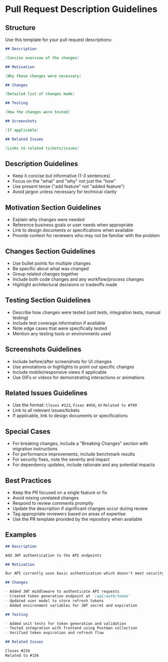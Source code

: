 <!-- file: .github/pull-request-descriptions.md -->
<!-- version: 1.0.0 -->
<!-- guid: 6b4d7e1f-8a3c-4b6d-7e1f-1a4d7e6b4d7e -->

# Pull Request Description Guidelines

## Structure

Use this template for your pull request descriptions:

```markdown
## Description

[Concise overview of the changes]

## Motivation

[Why these changes were necessary]

## Changes

[Detailed list of changes made]

## Testing

[How the changes were tested]

## Screenshots

[If applicable]

## Related Issues

[Links to related tickets/issues]
```

## Description Guidelines

- Keep it concise but informative (1-3 sentences)
- Focus on the "what" and "why" not just the "how"
- Use present tense ("add feature" not "added feature")
- Avoid jargon unless necessary for technical clarity

## Motivation Section Guidelines

- Explain why changes were needed
- Reference business goals or user needs when appropriate
- Link to design documents or specifications when available
- Provide context for reviewers who may not be familiar with the problem

## Changes Section Guidelines

- Use bullet points for multiple changes
- Be specific about what was changed
- Group related changes together
- Include both code changes and any workflow/process changes
- Highlight architectural decisions or tradeoffs made

## Testing Section Guidelines

- Describe how changes were tested (unit tests, integration tests, manual testing)
- Include test coverage information if available
- Note edge cases that were specifically tested
- Mention any testing tools or environments used

## Screenshots Guidelines

- Include before/after screenshots for UI changes
- Use annotations or highlights to point out specific changes
- Include mobile/responsive views if applicable
- Use GIFs or videos for demonstrating interactions or animations

## Related Issues Guidelines

- Use the format: `Closes #123`, `Fixes #456`, or `Related to #789`
- Link to all relevant issues/tickets
- If applicable, link to design documents or specifications

## Special Cases

- For breaking changes, include a "Breaking Changes" section with migration instructions
- For performance improvements, include benchmark results
- For security fixes, note the severity and impact
- For dependency updates, include rationale and any potential impacts

## Best Practices

- Keep the PR focused on a single feature or fix
- Avoid mixing unrelated changes
- Respond to review comments promptly
- Update the description if significant changes occur during review
- Tag appropriate reviewers based on areas of expertise
- Use the PR template provided by the repository when available

## Examples

```markdown
## Description

Add JWT authentication to the API endpoints

## Motivation

Our API currently uses basic authentication which doesn't meet security requirements for the new client portal.

## Changes

- Added JWT middleware to authenticate API requests
- Created token generation endpoint at `/api/auth/token`
- Updated user model to store refresh tokens
- Added environment variables for JWT secret and expiration

## Testing

- Added unit tests for token generation and validation
- Tested integration with frontend using Postman collection
- Verified token expiration and refresh flow

## Related Issues

Closes #234
Related to #156
```
